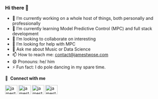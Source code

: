 ### Hi there 👋

- 🔭 I’m currently working on a whole host of things, both personally and professionally
- 🌱 I’m currently learning Model Predictive Control (MPC) and full stack development
- 👯 I’m looking to collaborate on interesting 
- 🤔 I’m looking for help with MPC
- 💬 Ask me about Music or Data Science
- 📫 How to reach me: contact@jamestwose.com
- 😄 Pronouns: he/ him
- ⚡ Fun fact: I do pole dancing in my spare time. 

🔗 &nbsp;**Connect with me**
<p align="left">
<a href="https://linkedin.com/in/james-twose-a99b4411a" target="blank"><img align="center" src="https://raw.githubusercontent.com/rahuldkjain/github-profile-readme-generator/master/src/images/icons/Social/linked-in-alt.svg" alt="jamestwose" height="30" width="40" /></a>
<a href="https://scholar.google.com/citations?user=9KdO6XMAAAAJ&hl=en&oi=ao" target="blank"><img align="center" src="https://upload.wikimedia.org/wikipedia/commons/c/c7/Google_Scholar_logo.svg" alt="jamestwose" height="30" width="40" /></a>
<a href="https://www.instagram.com/jamestwosemusic" target="blank"><img align="center" src="https://raw.githubusercontent.com/rahuldkjain/github-profile-readme-generator/master/src/images/icons/Social/instagram.svg" alt="jamestwose" height="30" width="40" /></a>
<a href="https://linktr.ee/jmsmusic" target="blank"><img align="center" src="https://raw.githubusercontent.com/jameshtwose/jamestwose.com/main/img/linktree-logo.png?token=AJMU6IC76P6GOP2UXYQWZRLBSQNJQ" alt="jamestwose" height="30" width="40" /></a>